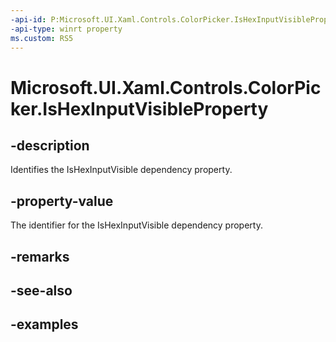 ```yaml
---
-api-id: P:Microsoft.UI.Xaml.Controls.ColorPicker.IsHexInputVisibleProperty
-api-type: winrt property
ms.custom: RS5
---
```

<!-- Property syntax.
public DependencyProperty IsHexInputVisibleProperty { get; }
-->

# Microsoft.UI.Xaml.Controls.ColorPicker.IsHexInputVisibleProperty


## -description

Identifies the IsHexInputVisible dependency property.


## -property-value

The identifier for the IsHexInputVisible dependency property.


## -remarks


## -see-also


## -examples


